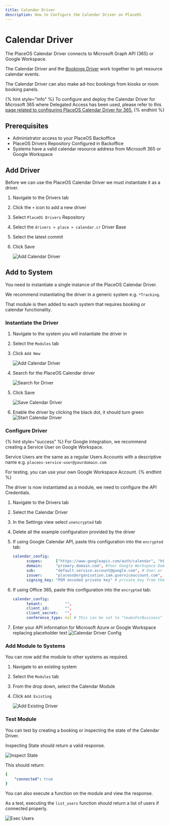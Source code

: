 ```yaml
---
title: Calendar Driver
description: How to Configure the Calendar Driver on PlaceOS
---
```


# Calendar Driver

The PlaceOS Calendar Driver connects to Microsoft Graph API (365) or Google Workspace.

The Calendar Driver and the [Bookings Driver](placeos-bookings.md) work together to get resource calendar events.

The Calendar Driver can also make ad-hoc bookings from kiosks or room booking panels.

{% hint style="info" %}
To configure and deploy the Calendar Driver for Microsoft 365 where Delegated Access has been used, please refer to this [page related to configuring PlaceOS Calendar Driver for 365.](../configure-placeos-for-microsoft-365-delegated/calendar-access/configure-placeos-calendar-driver.md)
{% endhint %}

## Prerequisites

* Administrator access to your PlaceOS Backoffice
* PlaceOS Drivers Repository Configured in Backoffice
* Systems have a valid calendar resource address from Microsoft 365 or Google Workspace

## Add Driver

Before we can use the PlaceOS Calendar Driver we must instantiate it as a driver.

1. Navigate to the Drivers tab
2. Click the `+` icon to add a new driver
3. Select `PlaceOS Drivers` Repository
4. Select the `drivers > place > calendar.cr` Driver Base
5. Select the latest commit
6.  Click Save

    &#x20;![Add Calendar Driver](assets/add-calendar-driver.png)

## Add to System

You need to instantiate a single instance of the PlaceOS Calendar Driver.

We recommend instantiating the driver in a generic system e.g. `*Tracking`.

That module is then added to each system that requires booking or calendar functionality.

### Instantiate the Driver

1. Navigate to the system you will instantiate the driver in
2. Select the `Modules` tab
3.  Click `Add New`&#x20;

    ![Add Calendar Driver](assets/add-driver.png)
4.  Search for the PlaceOS Calendar driver&#x20;

    ![Search for Driver](assets/search-for-driver.png)
5.  Click Save&#x20;

    ![Save Calendar Driver](assets/save-cal-driver.png)
6. Enable the driver by clicking the black dot, it should turn green ![Start Calendar Driver](assets/driver-started.png)

### Configure Driver

{% hint style="success" %}
For Google Integration, we recommend creating a Service User on Google Workspace.

Service Users are the same as a regular Users Accounts with a descriptive name e.g. `placeos-service-user@yourdomain.com`

For testing, you can use your own Google Workspace Account.
{% endhint %}

The driver is now instantiated as a module, we need to configure the API Credentials.

1. Navigate to the Drivers tab
2. Select the Calendar Driver
3. In the Settings view select `unencrypted` tab
4. Delete all the example configuration provided by the driver
5.  If using Google Calendar API, paste this configuration into the `encrypted` tab:

    ```yaml
    calendar_config:
          scopes:      ["https://www.googleapis.com/auth/calendar", "https://www.googleapis.com/auth/admin.directory.user.readonly"],
          domain:      "primary.domain.com", #Your Google Workspace Domain
          sub:         "default.service.account@google.com", # User or Service User Account
          issuer:      "placeos@organisation.iam.gserviceaccount.com", # client_id from the JSON
          signing_key: "PEM encoded private key" # private_key from the JSON
    ```
6.  If using Office 365, paste this configuration into the `encrypted` tab:

    ```yaml
    calendar_config:
          tenant:          "",
          client_id:       "",
          client_secret:   "",
          conference_type: nil # This can be set to "teamsForBusiness" to add a Teams link to EVERY created Event
    ```
7. Enter your API information for Microsoft Azure or Google Workspace replacing placeholder text ![Calendar Driver Config](assets/calendar-driver-config.png)

### Add Module to Systems

You can now add the module to other systems as required.

1. Navigate to an existing system
2. Select the `Modules` tab
3. From the drop down, select the Calendar Module
4.  Click `Add Existing`&#x20;

    ![Add Existing Driver](assets/add-existing.png)

### Test Module

You can test by creating a booking or inspecting the state of the Calendar Driver.

Inspecting State should return a valid response.

![Inspect State](assets/inspect-state.png)

This should return:

```yaml
{
    "connected": true
}
```

You can also execute a function on the module and view the response.

As a test, executing the `list_users` function should return a list of users if connected properly.

![Exec Users](assets/exec-users.png)
